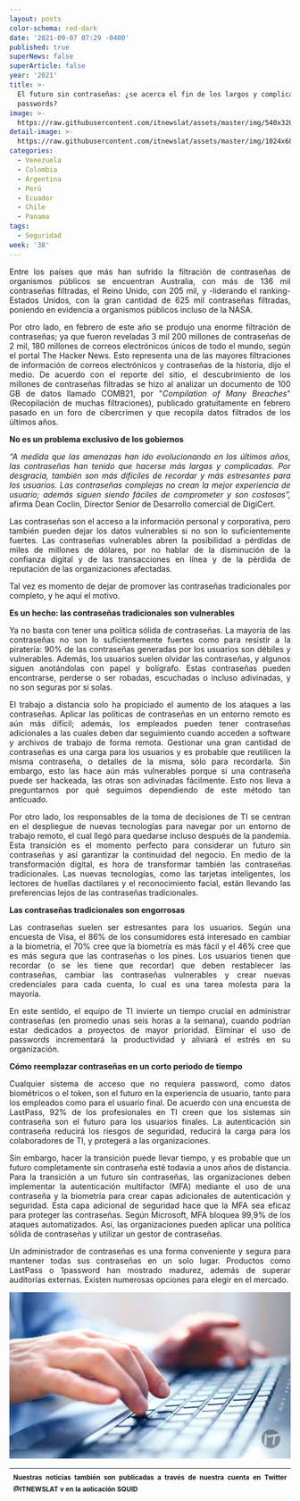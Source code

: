 ```yaml
---
layout: posts
color-schema: red-dark
date: '2021-09-07 07:29 -0400'
published: true
superNews: false
superArticle: false
year: '2021'
title: >-
  El futuro sin contraseñas: ¿se acerca el fin de los largos y complicados
  passwords?
image: >-
  https://raw.githubusercontent.com/itnewslat/assets/master/img/540x320/Trabajo-Teclado-p.jpg
detail-image: >-
  https://raw.githubusercontent.com/itnewslat/assets/master/img/1024x680/Trabajo-Teclado-g.jpg
categories:
  - Venezuela
  - Colombia
  - Argentina
  - Perú
  - Ecuador
  - Chile
  - Panama
tags:
  - Seguridad
week: '38'
---
```

<p style="text-align: justify;">Entre los países que más han sufrido la filtración de contraseñas de organismos públicos se encuentran Australia, con más de 136 mil contraseñas filtradas, el Reino Unido, con 205 mil, y -liderando el ranking- Estados Unidos, con la gran cantidad de 625 mil contraseñas filtradas, poniendo en evidencia a organismos públicos incluso de la NASA.</p>
<p style="text-align: justify;">Por otro lado, en febrero de este año se produjo una enorme filtración de contraseñas; ya que fueron reveladas 3 mil 200 millones de contraseñas de 2 mil, 180 millones de correos electrónicos únicos de todo el mundo, según el portal The Hacker News. Esto representa una de las mayores filtraciones de información de correos electrónicos y contraseñas de la historia, dijo el medio. De acuerdo con el reporte del sitio, el descubrimiento de los millones de contraseñas filtradas se hizo al analizar un documento de 100 GB de datos llamado COMB21, por "<em>Compilation of Many Breaches</em>" (Recopilación de muchas filtraciones), publicado gratuitamente en febrero pasado en un foro de cibercrimen y que recopila datos filtrados de los últimos años.</p>
<p style="text-align: justify;"><strong>No es un problema exclusivo de los gobiernos</strong></p>
<p style="text-align: justify;"><em>“A medida que las amenazas han ido evolucionando en los últimos años, las contraseñas han tenido que hacerse más largas y complicadas. Por desgracia, también son más difíciles de recordar y más estresantes para los usuarios. Las contraseñas complejas no crean la mejor experiencia de usuario; además siguen siendo fáciles de comprometer y son costosas”,</em> afirma Dean Coclin, Director Senior de Desarrollo comercial de DigiCert.</p>
<p style="text-align: justify;">Las contraseñas son el acceso a la información personal y corporativa, pero también pueden dejar los datos vulnerables si no son lo suficientemente fuertes. Las contraseñas vulnerables abren la posibilidad a pérdidas de miles de millones de dólares, por no hablar de la disminución de la confianza digital y de las transacciones en línea y de la pérdida de reputación de las organizaciones afectadas.</p>
<p style="text-align: justify;">Tal vez es momento de dejar de promover las contraseñas tradicionales por completo, y he aquí el motivo.</p>
<p style="text-align: justify;"><strong>Es un hecho: las contraseñas tradicionales son vulnerables</strong></p>
<p style="text-align: justify;">Ya no basta con tener una política sólida de contraseñas. La mayoría de las contraseñas no son lo suficientemente fuertes como para resistir a la piratería: 90% de las contraseñas generadas por los usuarios son débiles y vulnerables. Además, los usuarios suelen olvidar las contraseñas, y algunos siguen anotándolas con papel y bolígrafo. Estas contraseñas pueden encontrarse, perderse o ser robadas, escuchadas o incluso adivinadas, y no son seguras por sí solas.</p>
<p style="text-align: justify;">El trabajo a distancia solo ha propiciado el aumento de los ataques a las contraseñas. Aplicar las políticas de contraseñas en un entorno remoto es aún más difícil; además, los empleados pueden tener contraseñas adicionales a las cuales deben dar seguimiento cuando acceden a software y archivos de trabajo de forma remota. Gestionar una gran cantidad de contraseñas es una carga para los usuarios y es probable que reutilicen la misma contraseña, o detalles de la misma, sólo para recordarla. Sin embargo, esto las hace aún más vulnerables porque si una contraseña puede ser hackeada, las otras son adivinadas fácilmente. Esto nos lleva a preguntarnos por qué seguimos dependiendo de este método tan anticuado.</p>
<p style="text-align: justify;">Por otro lado, los responsables de la toma de decisiones de TI se centran en el despliegue de nuevas tecnologías para navegar por un entorno de trabajo remoto, el cual llegó para quedarse incluso después de la pandemia. Esta transición es el momento perfecto para considerar un futuro sin contraseñas y así garantizar la continuidad del negocio. En medio de la transformación digital, es hora de transformar también las contraseñas tradicionales. Las nuevas tecnologías, como las tarjetas inteligentes, los lectores de huellas dactilares y el reconocimiento facial, están llevando las preferencias lejos de las contraseñas tradicionales.</p>
<p style="text-align: justify;"><strong>Las contraseñas tradicionales son engorrosas</strong></p>
<p style="text-align: justify;">Las contraseñas suelen ser estresantes para los usuarios. Según una encuesta de Visa, el 86% de los consumidores está interesado en cambiar a la biometría, el 70% cree que la biometría es más fácil y el 46% cree que es más segura que las contraseñas o los pines. Los usuarios tienen que recordar (o se les tiene que recordar) que deben restablecer las contraseñas, cambiar las contraseñas vulnerables y crear nuevas credenciales para cada cuenta, lo cual es una tarea molesta para la mayoría.</p>
<p style="text-align: justify;">En este sentido, el equipo de TI invierte un tiempo crucial en administrar contraseñas (en promedio unas seis horas a la semana), cuando podrían estar dedicados a proyectos de mayor prioridad. Eliminar el uso de passwords incrementará la productividad y aliviará el estrés en su organización.</p>
<p style="text-align: justify;"><strong>Cómo reemplazar contraseñas en un corto periodo de tiempo</strong></p>
<p style="text-align: justify;">Cualquier sistema de acceso que no requiera password, como datos biométricos o el token, son el futuro en la experiencia de usuario, tanto para los empleados como para el usuario final. De acuerdo con una encuesta de LastPass, 92% de los profesionales en TI creen que los sistemas sin contraseña son el futuro para los usuarios finales. La autenticación sin contraseña reducirá los riesgos de seguridad, reducirá la carga para los colaboradores de TI, y protegerá a las organizaciones.</p>
<p style="text-align: justify;">Sin embargo, hacer la transición puede llevar tiempo, y es probable que un futuro completamente sin contraseña esté todavía a unos años de distancia. Para la transición a un futuro sin contraseñas, las organizaciones deben implementar la autenticación multifactor (MFA) mediante el uso de una contraseña y la biometría para crear capas adicionales de autenticación y seguridad. Esta capa adicional de seguridad hace que la MFA sea eficaz para proteger las contraseñas. Según Microsoft, MFA bloquea 99,9% de los ataques automatizados. Así, las organizaciones pueden aplicar una política sólida de contraseñas y utilizar un gestor de contraseñas.</p>
<p style="text-align: justify;">Un administrador de contraseñas es una forma conveniente y segura para mantener todas sus contraseñas en un solo lugar. Productos como LastPass o 1password han mostrado madurez, además de superar auditorías externas. Existen numerosas opciones para elegir en el mercado.</p>

![](https://raw.githubusercontent.com/itnewslat/assets/master/img/540x320/Trabajo-Teclado-p.jpg)

<table style="height: 42px;" width="569">
<tbody>
<tr>
<td style="text-align: justify;"><sub><strong>Nuestras noticias también son publicadas a través de nuestra cuenta en Twitter <a href="https://twitter.com/itnewslat?lang=es">@ITNEWSLAT</a> y en la aplicación <a href="https://squidapp.co/en/">SQUID</a></strong></sub></td>
</tr>
</tbody>
</table>
